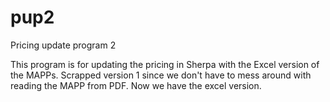 # pup2
Pricing update program 2

This program is for updating the pricing in Sherpa with the Excel version of the MAPPs.  Scrapped version 1 since we don't have to mess around with reading the MAPP from PDF.  Now we have the excel version.